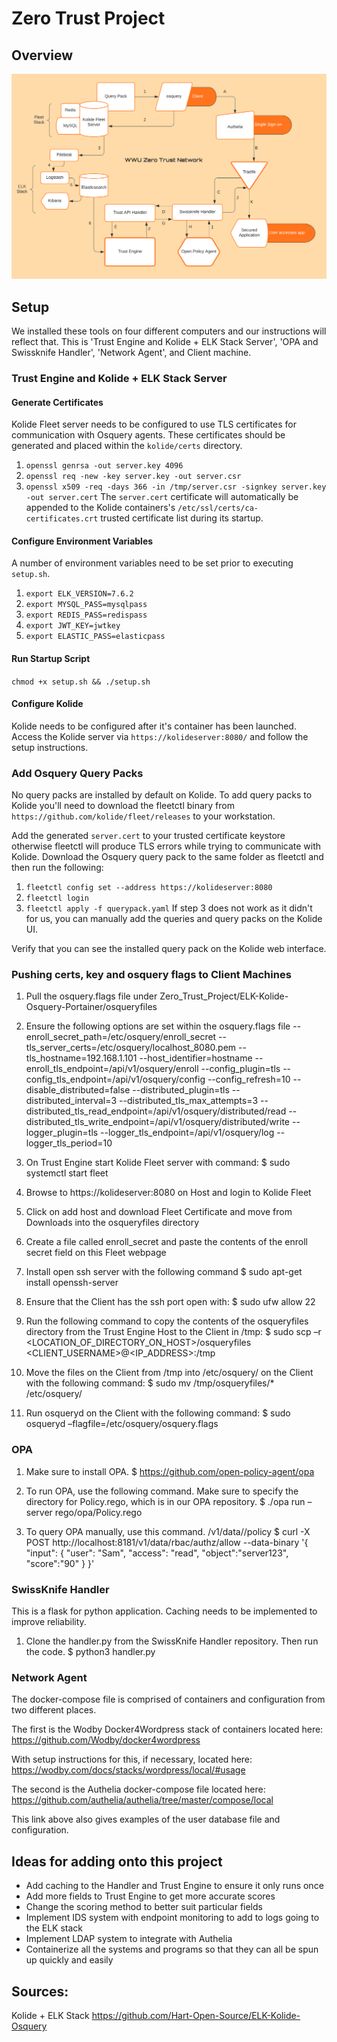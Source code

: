 # Zero Trust Project

## Overview

![](https://github.com/WWUZeroTrust/WWUZeroTrust.github.io/blob/master/image/Flowchart.png "ZTN Flowchart")

## Setup

We installed these tools on four different computers and our instructions will reflect that. This is 'Trust Engine and Kolide + ELK Stack Server', 'OPA and Swissknife Handler', 'Network Agent', and Client machine.

### Trust Engine and Kolide + ELK Stack Server

#### Generate Certificates
Kolide Fleet server needs to be configured to use TLS certificates for communication with Osquery agents. These certificates should be generated and placed within the `kolide/certs` directory.
1. `openssl genrsa -out server.key 4096`
2. `openssl req -new -key server.key -out server.csr`
3. `openssl x509 -req -days 366 -in /tmp/server.csr -signkey server.key -out server.cert`
The `server.cert` certificate will automatically be appended to the Kolide containers's `/etc/ssl/certs/ca-certificates.crt` trusted certificate list during its startup.



#### Configure Environment Variables
A number of environment variables need to be set prior to executing `setup.sh`.
1. `export ELK_VERSION=7.6.2`
2. `export MYSQL_PASS=mysqlpass`
3. `export REDIS_PASS=redispass`
4. `export JWT_KEY=jwtkey`
5. `export ELASTIC_PASS=elasticpass`

#### Run Startup Script
`chmod +x setup.sh && ./setup.sh`

#### Configure Kolide
Kolide needs to be configured after it's container has been launched. Access the Kolide server via `https://kolideserver:8080/` and follow the setup instructions.

### Add Osquery Query Packs
No query packs are installed by default on Kolide. To add query packs to Kolide you'll need to download the fleetctl binary from `https://github.com/kolide/fleet/releases` to your workstation.

Add the generated `server.cert` to your trusted certificate keystore otherwise fleetctl will produce TLS errors while trying to communicate with Kolide. Download the Osquery query pack to the same folder as fleetctl and then run the following:
1. `fleetctl config set --address https://kolideserver:8080`
2. `fleetctl login`
3. `fleetctl apply -f querypack.yaml`
If step 3 does not work as it didn't for us, you can manually add the queries and query packs on the Kolide UI.

Verify that you can see the installed query pack on the Kolide web interface.

### Pushing certs, key and osquery flags to Client Machines
1. Pull the osquery.flags file under Zero_Trust_Project/ELK-Kolide-Osquery-Portainer/osqueryfiles

2. Ensure the following options are set within the osquery.flags file
    --enroll_secret_path=/etc/osquery/enroll_secret
    --tls_server_certs=/etc/osquery/localhost_8080.pem
    --tls_hostname=192.168.1.101
    --host_identifier=hostname
    --enroll_tls_endpoint=/api/v1/osquery/enroll
    --config_plugin=tls
    --config_tls_endpoint=/api/v1/osquery/config
    --config_refresh=10
    --disable_distributed=false
    --distributed_plugin=tls
    --distributed_interval=3
    --distributed_tls_max_attempts=3
    --distributed_tls_read_endpoint=/api/v1/osquery/distributed/read
    --distributed_tls_write_endpoint=/api/v1/osquery/distributed/write
    --logger_plugin=tls
    --logger_tls_endpoint=/api/v1/osquery/log
    --logger_tls_period=10

3. On Trust Engine start Kolide Fleet server with command: 
    $ sudo systemctl start fleet 

4. Browse to https://kolideserver:8080 on Host and login to Kolide Fleet 

5. Click on add host and download Fleet Certificate and move from Downloads into the osqueryfiles directory

6. Create a file called enroll_secret and paste the contents of the enroll secret field on this Fleet webpage  

7. Install open ssh server with the following command
    $ sudo apt-get install openssh-server

8. Ensure that the Client has the ssh port open with: 
    $ sudo ufw allow 22 

9. Run the following command to copy the contents of the osqueryfiles directory from the Trust Engine Host to the Client in /tmp: 
    $ sudo scp –r <LOCATION_OF_DIRECTORY_ON_HOST>/osqueryfiles <CLIENT_USERNAME>@<IP_ADDRESS>:/tmp 

10. Move the files on the Client from /tmp into /etc/osquery/ on the Client with the following command:
    $ sudo mv /tmp/osqueryfiles/* /etc/osquery/

11. Run osqueryd on the Client with the following command: 
    $ sudo osqueryd –flagfile=/etc/osquery/osquery.flags 

### OPA
1.	Make sure to install OPA.
    $ https://github.com/open-policy-agent/opa

2.	To run OPA, use the following command. Make sure to specify the directory for Policy.rego, which is in our OPA repository. 
    $ ./opa run –server rego/opa/Policy.rego

3.	To query OPA manually, use this command. /v1/data/<Package name>/policy
    $ curl -X POST http://localhost:8181/v1/data/rbac/authz/allow --data-binary '{ "input": { "user": "Sam", "access": "read", "object":"server123", "score":"90" } }' 
    
### SwissKnife Handler
This is a flask for python application. Caching needs to be implemented to improve reliability. 

1.	Clone the handler.py from the SwissKnife Handler repository. Then run the code.
    $ python3 handler.py

### Network Agent
The docker-compose file is comprised of containers and configuration from two different places.

The first is the Wodby Docker4Wordpress stack of containers located here:
https://github.com/Wodby/docker4wordpress

With setup instructions for this, if necessary, located here:
https://wodby.com/docs/stacks/wordpress/local/#usage

The second is the Authelia docker-compose file located here:
https://github.com/authelia/authelia/tree/master/compose/local

This link above also gives examples of the user database file and configuration. 

## Ideas for adding onto this project

- Add caching to the Handler and Trust Engine to ensure it only runs once
- Add more fields to Trust Engine to get more accurate scores
- Change the scoring method to better suit particular fields
- Implement IDS system with endpoint monitoring to add to logs going to the ELK stack
- Implement LDAP system to integrate with Authelia 
- Containerize all the systems and programs so that they can all be spun up quickly and easily


## Sources:
Kolide + ELK Stack 
https://github.com/Hart-Open-Source/ELK-Kolide-Osquery

